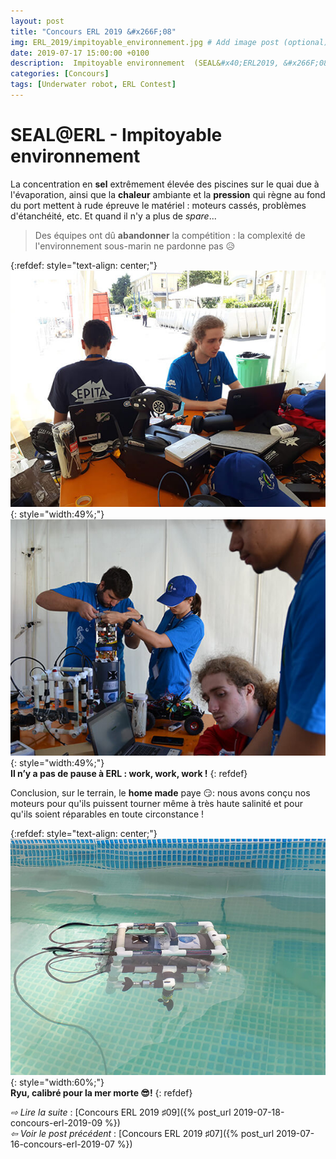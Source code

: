 ```yaml
---
layout: post
title: "Concours ERL 2019 &#x266F;08"
img: ERL_2019/impitoyable_environnement.jpg # Add image post (optional)
date: 2019-07-17 15:00:00 +0100
description:  Impitoyable environnement  (SEAL&#x40;ERL2019, &#x266F;08)
categories: [Concours]
tags: [Underwater robot, ERL Contest]
---
```



# SEAL&#x40;ERL -  Impitoyable environnement 
 
La concentration en **sel** extrêmement élevée des piscines sur le quai due à l'évaporation, ainsi que la **chaleur** ambiante et la **pression** qui règne au fond du port mettent à rude épreuve le matériel : moteurs cassés, problèmes d'étanchéité, etc. Et quand il n'y a plus de *spare*...

> Des équipes ont dû **abandonner** la compétition : la complexité de l'environnement sous-marin ne pardonne pas 😥

{:refdef: style="text-align: center;"}
![image](/assets/img/ERL_2019/team_work_01.jpg){: style="width:49%;"} ![image](/assets/img/ERL_2019/team_work_02.jpg){: style="width:49%;"}<br/> 
**Il n’y a pas de pause à ERL : work, work, work !**
{: refdef}

Conclusion, sur le terrain, le **home made** paye 😏: nous avons conçu nos moteurs pour qu'ils puissent tourner même à très haute salinité et pour qu'ils soient réparables en toute circonstance !
  
{:refdef: style="text-align: center;"}
![image](/assets/img/ERL_2019/tests_05.jpg){: style="width:60%;"}<br/> 
**Ryu, calibré pour la mer morte 😎!**
{: refdef}  


*&#x21E8; Lire la suite* : [Concours ERL 2019 &#x266F;09]({% post_url 2019-07-18-concours-erl-2019-09 %}) <br/>
*&#x21E6; Voir le post précédent* : [Concours ERL 2019 &#x266F;07]({% post_url 2019-07-16-concours-erl-2019-07 %})


<!-- *&#x2192; Découvrir l'édition 2020* : [Concours ERL 2020 &#x266F;O1]({% post_url 2019-07-13-concours-erl-2019-01 %}) -->
<!-- *&#x2192; Revivre l'édition 2019* : [Concours ERL 2019 &#x266F;O1]({% post_url 2019-07-13-concours-erl-2019-01 %}) -->